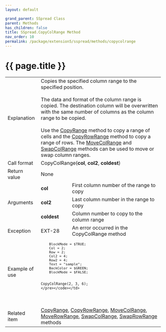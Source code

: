 ```yaml
---
layout: default

grand_parent: SSpread Class
parent: Methods
has_children: false
title: SSpread.CopyColRange Method
nav_order: 10
permalink: /package/extension5/sspread/methods/copycolrange
---
```

# {{ page.title }}

<table>
  <tr>
    <td>Explanation</td>
    <td colspan="2">Copies the specified column range to the specified position.<br><br>The data and format of the column range is copied. The destination column will be overwritten with the same number of columns as the column range to be copied.<br><br>Use the <a href="/package/extension5/sspread/methods/copyrange">CopyRange</a> method to copy a range of cells and the <a href="/package/extension5/sspread/methods/copyrowrange">CopyRowRange</a> method to copy a range of rows. The <a href="/package/extension5/sspread/methods/movecolrange">MoveColRange</a> and <a href="/package/extension5/sspread/methods/swapcolrange">SwapColRange</a> methods can be used to move or swap column ranges.</td>
  </tr>
  <tr>
    <td>Call format</td>
    <td colspan="2">CopyColRange(<b>col</b>, <b>col2</b>, <b>coldest</b>)</td>
  </tr>
  <tr>
    <td>Return value</td>
    <td colspan="2">None</td>
  </tr>  
  <tr>
    <td rowspan="3">Arguments</td>
    <td><b>col</b></td>
    <td>First column number of the range to copy</td>
  </tr>
  <tr>
    <td><b>col2</b></td>
    <td>Last column number in the range to copy</td>
  </tr>
  <tr>
    <td><b>coldest</b></td>
    <td>Column number to copy to the column range</td>
  </tr>
  <tr>
    <td>Exception</td>
    <td>EXT-28</td>
    <td>An error occurred in the CopyColRange method</td>
  </tr>
  <tr>
    <td>Example of use</td>
    <td colspan="2"><code><pre>
    BlockMode = $TRUE;
    Col = 2;
    Row = 2;
    Col2 = 4;
    Row2 = 4;
    Text = "sample";
    BackColor = $GREEN;
    BlockMode = $FALSE;
    
    CopyColRange(2, 3, 6);
    </pre></code></td>
  </tr>
  <tr>
    <td>Related item</td>
    <td colspan="2"><a href="/package/extension5/sspread/methods/copyrange">CopyRange</a>, <a href="/package/extension5/sspread/methods/copyrowrange">CopyRowRange</a>, <a href="/package/extension5/sspread/methods/movecolrange">MoveColRange</a>, <a href="/package/extension5/sspread/methods/moverowrange">MoveRowRange</a>, <a href="/package/extension5/sspread/methods/swapcolrange">SwapColRange</a>, <a href="/package/extension5/sspread/methods/swaprowrange">SwapRowRange</a> methods</td>
  </tr>
</table>
